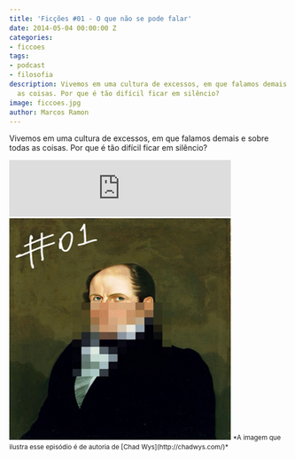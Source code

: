 ```yaml
---
title: 'Ficções #01 - O que não se pode falar'
date: 2014-05-04 00:00:00 Z
categories:
- ficcoes
tags:
- podcast
- filosofia
description: Vivemos em uma cultura de excessos, em que falamos demais e sobre todas
  as coisas. Por que é tão difícil ficar em silêncio?
image: ficcoes.jpg
author: Marcos Ramon
---
```


Vivemos em uma cultura de excessos, em que falamos demais e sobre todas as coisas. Por que é tão difícil ficar em silêncio?
          
<iframe src="https://anchor.fm/podcastficcoes/embed/episodes/O-que-no-se-pode-falar-e47je4/a-aggl57" height="102px" width="400px" frameborder="0" scrolling="no"></iframe>

<img src="/assets/images/01_50.png" height="400" width="400" alt="Chad Wys">
<small>*A imagem que ilustra esse episódio é de autoria de [Chad Wys](http://chadwys.com/)*</small>
